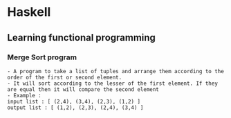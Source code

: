 # Haskell
## Learning functional programming

### Merge Sort program
    - A program to take a list of tuples and arrange them according to the order of the first or second element.
    - It will sort according to the lesser of the first element. If they are equal then it will compare the second element
    - Example :
    input list : [ (2,4), (3,4), (2,3), (1,2) ]
    output list : [ (1,2), (2,3), (2,4), (3,4) ]
